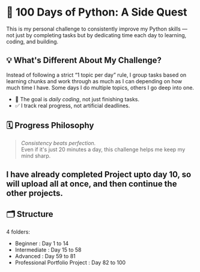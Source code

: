 # 🐍 100 Days of Python: A Side Quest

This is my personal challenge to consistently improve my Python skills — not just by completing tasks but by dedicating time each day to learning, coding, and building.

## 💡 What's Different About My Challenge?

Instead of following a strict “1 topic per day” rule, I group tasks based on learning chunks and work through as much as I can depending on how much time I have. Some days I do multiple topics, others I go deep into one.

- 🧠 The goal is *daily coding*, not just finishing tasks.
- ✅ I track real progress, not artificial deadlines.

## 🗓️ Progress Philosophy

> *Consistency beats perfection.*  
Even if it's just 20 minutes a day, this challenge helps me keep my mind sharp.

## I have already completed Project upto day 10, so will upload all at once, and then continue the other projects.

## 🗂️ Structure
4 folders:
- Beginner : Day 1 to 14
- Intermediate : Day 15 to 58
- Advanced : Day 59 to 81
- Professional Portfolio Project : Day 82 to 100
